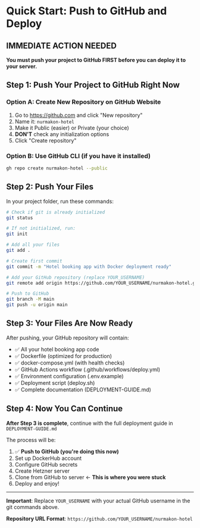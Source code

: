 # Quick Start: Push to GitHub and Deploy

## IMMEDIATE ACTION NEEDED

**You must push your project to GitHub FIRST before you can deploy it to your server.**

## Step 1: Push Your Project to GitHub Right Now

### Option A: Create New Repository on GitHub Website
1. Go to https://github.com and click "New repository"
2. Name it: `nurmakon-hotel`
3. Make it Public (easier) or Private (your choice)
4. **DON'T** check any initialization options
5. Click "Create repository"

### Option B: Use GitHub CLI (if you have it installed)
```bash
gh repo create nurmakon-hotel --public
```

## Step 2: Push Your Files

In your project folder, run these commands:

```bash
# Check if git is already initialized
git status

# If not initialized, run:
git init

# Add all your files
git add .

# Create first commit
git commit -m "Hotel booking app with Docker deployment ready"

# Add your GitHub repository (replace YOUR_USERNAME)
git remote add origin https://github.com/YOUR_USERNAME/nurmakon-hotel.git

# Push to GitHub
git branch -M main
git push -u origin main
```

## Step 3: Your Files Are Now Ready

After pushing, your GitHub repository will contain:
- ✅ All your hotel booking app code
- ✅ Dockerfile (optimized for production)
- ✅ docker-compose.yml (with health checks)
- ✅ GitHub Actions workflow (.github/workflows/deploy.yml)
- ✅ Environment configuration (.env.example)
- ✅ Deployment script (deploy.sh)
- ✅ Complete documentation (DEPLOYMENT-GUIDE.md)

## Step 4: Now You Can Continue

**After Step 3 is complete**, continue with the full deployment guide in `DEPLOYMENT-GUIDE.md`

The process will be:
1. ✅ **Push to GitHub (you're doing this now)**
2. Set up DockerHub account
3. Configure GitHub secrets
4. Create Hetzner server
5. Clone from GitHub to server ← **This is where you were stuck**
6. Deploy and enjoy!

---

**Important**: Replace `YOUR_USERNAME` with your actual GitHub username in the git commands above.

**Repository URL Format**: `https://github.com/YOUR_USERNAME/nurmakon-hotel`